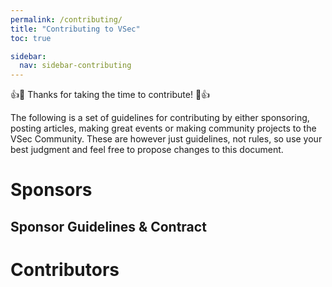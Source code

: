 ```yaml
---
permalink: /contributing/
title: "Contributing to VSec"
toc: true

sidebar:
  nav: sidebar-contributing
---
```


:+1::tada: Thanks for taking the time to contribute! :tada::+1:

The following is a set of guidelines for contributing by either sponsoring, posting articles, making great events or making community projects to the VSec Community. These are however just guidelines, not rules, so use your best judgment and feel free to propose changes to this document.

# Sponsors

## Sponsor Guidelines & Contract

# Contributors

